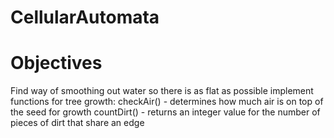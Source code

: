 # CellularAutomata
# Objectives
Find way of smoothing out water so there is as flat as possible
implement functions for tree growth:
checkAir() - determines how much air is on top of the seed for growth
countDirt() - returns an integer value for the number of pieces of dirt that share an edge
